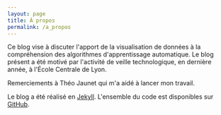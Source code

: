 ```yaml
---
layout: page
title: À propos
permalink: /a_propos
---
```


Ce blog vise à discuter l'apport de la visualisation de données à la compréhension des algorithmes d'apprentissage automatique. Le blog présent a été motivé par l'activité de veille technologique, en dernière année, à l'École Centrale de Lyon.

Remerciements à Théo Jaunet qui m'a aidé à lancer mon travail.

Le blog a été réalisé en [Jekyll](https://jekyllrb.com/). L'ensemble du code est disponibles sur [GitHub](https://github.com/guillaume-lesaine/blog-visualization_machine_learning).
